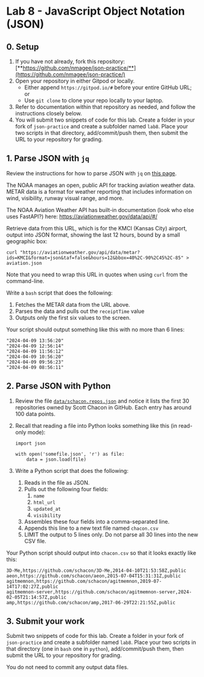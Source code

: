 # Lab 8 - JavaScript Object Notation (JSON)

## 0. Setup

1. If you have not already, fork this repository: [**https://github.com/nmagee/json-practice/**](https://github.com/nmagee/json-practice/)
2. Open your repository in either Gitpod or locally.
    - Either append `https://gitpod.io/#` before your entire GitHub URL; or
    - Use `git clone` to clone your repo locally to your laptop.
3. Refer to documentation within that repository as needed, and follow the instructions closely below.
4. You will submit two snippets of code for this lab. Create a folder in your fork of `json-practice` and create a subfolder named `lab8`. Place your two scripts in that directory, add/commit/push them, then submit the URL to your repository for grading.

## 1. Parse JSON with `jq`

Review the instructions for how to parse JSON with `jq` on [this page](https://github.com/nmagee/json-practice/tree/main/jq). 

The NOAA manages an open, public API for tracking aviation weather data.  METAR data is a format for weather reporting that includes information on wind, visibility, runway visual range, and more.

The NOAA Aviation Weather API has built-in documentation (look who else uses FastAPI?) here: https://aviationweather.gov/data/api/#/

Retrieve data from this URL, which is for the KMCI (Kansas City) airport, output into JSON format, showing the last 12 hours, bound by a small geographic box:
```
curl "https://aviationweather.gov/api/data/metar?ids=KMCI&format=json&taf=false&hours=12&bbox=40%2C-90%2C45%2C-85" > aviation.json
```

Note that you need to wrap this URL in quotes when using `curl` from the command-line.

Write a `bash` script that does the following:

1. Fetches the METAR data from the URL above.
2. Parses the data and pulls out the `receiptTime` value
3. Outputs only the first six values to the screen.

Your script should output something like this with no more than 6 lines:

```
"2024-04-09 13:56:20"
"2024-04-09 12:56:14"
"2024-04-09 11:56:12"
"2024-04-09 10:56:20"
"2024-04-09 09:56:23"
"2024-04-09 08:56:11"
```

## 2. Parse JSON with Python

1. Review the file [`data/schacon.repos.json`](data/schacon.repos.json) and notice it lists the first 30 repositories owned by Scott Chacon in GitHub. Each entry has around 100 data points.

2. Recall that reading a file into Python looks something like this (in read-only mode):

    ```
    import json
    
    with open('somefile.json', 'r') as file:
        data = json.load(file)
    ```

3. Write a Python script that does the following:
   
   1. Reads in the file as JSON.
   2. Pulls out the following four fields:
      1. `name`
      2. `html_url`
      3. `updated_at`
      4. `visibility`
   3. Assembles these four fields into a comma-separated line.
   4. Appends this line to a new text file named `chacon.csv`
   5. LIMIT the output to 5 lines only. Do not parse all 30 lines into the new CSV file.

Your Python script should output into `chacon.csv` so that it looks exactly like this:

```
3D-Me,https://github.com/schacon/3D-Me,2014-04-10T21:53:58Z,public
aeon,https://github.com/schacon/aeon,2015-07-04T15:31:31Z,public
agitmemnon,https://github.com/schacon/agitmemnon,2019-07-14T17:02:27Z,public
agitmemnon-server,https://github.com/schacon/agitmemnon-server,2024-02-05T21:14:57Z,public
amp,https://github.com/schacon/amp,2017-06-29T22:21:55Z,public
```

## 3. Submit your work

Submit two snippets of code for this lab. Create a folder in your fork of `json-practice` and create a subfolder named `lab8`. Place your two scripts in that directory (one in `bash` one in `python`), add/commit/push them, then submit the URL to your repository for grading.

You do not need to commit any output data files.
